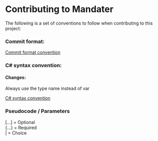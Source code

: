 # Contributing to Mandater

The following is a set of conventions to follow when contributing to this project:

### Commit format:
[Commit format convention](http://karma-runner.github.io/2.0/dev/git-commit-msg.html)

### C# syntax convention:
#### Changes:  
Always use the type name instead of var


[C# syntax convention](https://docs.microsoft.com/en-us/dotnet/csharp/programming-guide/inside-a-program/coding-conventions)

### Pseudocode / Parameters
[...] = Optional  
{...} = Required  
| = Choice
